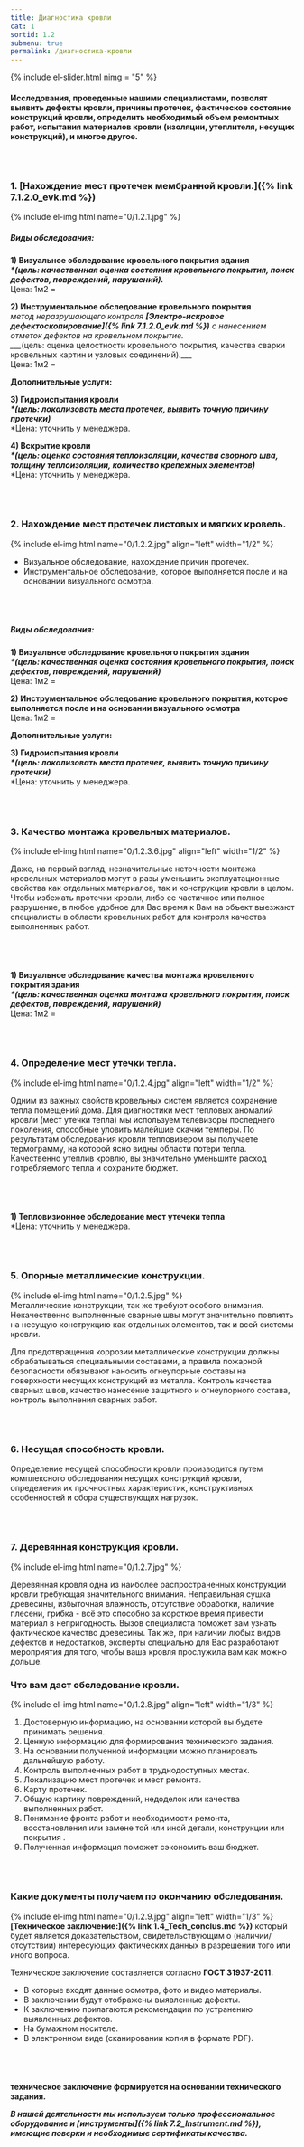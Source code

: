 ```yaml
---
title: Диагностика кровли
cat: 1
sortid: 1.2
submenu: true
permalink: /диагностика-кровли
---
```


{% include el-slider.html  nimg = "5" %}

#### Исследования, проведенные нашими специалистами, позволят выявить дефекты кровли, причины протечек, фактическое состояние конструкций кровли, определить необходимый объем ремонтных работ, испытания материалов кровли (изоляции, утеплителя, несущих конструкций), и многое другое.

###### &nbsp;  
### **1. [Нахождение мест протечек мембранной кровли.]({% link 7.1.2.0_evk.md %})**  
{% include el-img.html name="0/1.2.1.jpg"  %}   

##### __Виды обследования:__

__1)	Визуальное обследование кровельного покрытия здания__   
___*(цель: качественная оценка состояния кровельного покрытия, поиск дефектов, повреждений, нарушений).___  
Цена: 1м2 =  

__2)	Инструментальное обследование кровельного покрытия__   
*метод неразрушающего контроля __[Электро-искровое дефектоскопирование]({% link 7.1.2.0_evk.md %})__ с нанесением отметок дефектов на кровельном покрытие.   
___*(цель: оценка целостности кровельного покрытия, качества сварки кровельных картин и узловых соединений).___  
Цена: 1м2 =  

__Дополнительные услуги:__  

__3)	Гидроиспытания кровли__     
___*(цель: локализовать места протечек, выявить точную причину протечки)___  
*Цена: уточнить у менеджера.

__4)	Вскрытие кровли__     
___*(цель: оценка состояния теплоизоляции, качества сворного шва, толщину теплоизоляции, количество крепежных элементов)___    
*Цена: уточнить у менеджера.



###### &nbsp;  
### **2. Нахождение мест протечек листовых и мягких кровель.**  
{% include el-img.html name="0/1.2.2.jpg" align="left" width="1/2" %}
*    Визуальное обследование, нахождение причин протечек.   
*    Инструментальное обследование, которое выполняется после и на основании визуального осмотра.
###### &nbsp;
##### __Виды обследования:__

__1)	Визуальное обследование кровельного покрытия здания__   
___*(цель: качественная оценка состояния кровельного покрытия, поиск дефектов, повреждений, нарушений)___  
Цена: 1м2 =  

__2)	Инструментальное обследование кровельного покрытия, которое выполняется после и на основании визуального осмотра__     
Цена: 1м2 =  

__Дополнительные услуги:__  

__3)	Гидроиспытания кровли__     
___*(цель: локализовать места протечек, выявить точную причину протечки)___  
*Цена: уточнить у менеджера.


###### &nbsp;  
### **3. Качество монтажа кровельных материалов.**  
{% include el-img.html name="0/1.2.3.6.jpg" align="left" width="1/2" %}  

Даже, на первый взгляд, незначительные неточности монтажа кровельных материалов могут в разы уменьшить эксплуатационные свойства как отдельных материалов, так и конструкции кровли в целом. Чтобы избежать протечки кровли, либо ее частичное или полное разрушение, в любое удобное для Вас время к Вам на объект выезжают специалисты в области кровельных работ для контроля качества выполненных работ.
###### &nbsp;
__1)	Визуальное обследование качества монтажа кровельного покрытия здания__   
___*(цель: качественная оценка монтажа кровельного покрытия, поиск дефектов, повреждений, нарушений)___  
Цена: 1м2 =

###### &nbsp;  
### **4. Определение мест утечки тепла.**  
{% include el-img.html name="0/1.2.4.jpg" align="left" width="1/2" %}     

Одним из важных свойств кровельных систем является сохранение тепла помещений дома. Для диагностики мест тепловых аномалий кровли (мест утечки тепла) мы используем телевизоры последнего поколения, способные уловить малейшие скачки темперы. По результатам обследования кровли тепловизером вы получаете термограмму, на которой ясно видны области потери тепла. Качественно утеплив кровлю, вы значительно уменьшите расход потребляемого тепла и сохраните бюджет.
###### &nbsp; 
__1) Тепловизионное обследование мест утечеки тепла__  
*Цена: уточнить у менеджера.

###### &nbsp;  
### **5. Опорные металлические конструкции.**  
{% include el-img.html name="0/1.2.5.jpg"  %}    
Металлические конструкции, так же требуют особого внимания. Некачественно выполненные сварные швы могут значительно повлиять на несущую конструкцию как отдельных элементов, так и всей системы кровли.  

Для предотвращения коррозии металлические конструкции должны обрабатываться специальными составами, а правила пожарной безопасности обязывают наносить огнеупорные составы на поверхности несущих конструкций из металла. Контроль качества сварных швов, качество нанесение защитного и огнеупорного состава, контроль выполнения сварных работ.

###### &nbsp;  
### **6. Несущая способность кровли.**    

Определение несущей способности кровли производится путем комплексного обследования несущих конструкций кровли, определения их прочностных характеристик, конструктивных особенностей и сбора существующих нагрузок. 

###### &nbsp;  
### **7. Деревянная конструкция кровли.**
{% include el-img.html name="0/1.2.7.jpg"  %}    

Деревянная кровля одна из наиболее распространенных конструкций кровли требующая значительного внимания. Неправильная сушка древесины, избыточная влажность, отсутствие обработки, наличие плесени, грибка - всё это способно за короткое время привести материал в непригодность. Вызов специалиста поможет вам узнать фактическое качество древесины. Так же, при наличии любых видов дефектов и недостатков, эксперты специально для Вас разработают мероприятия для того, чтобы ваша кровля прослужила вам как можно дольше.




### **Что вам даст обследование кровли.**
{% include el-img.html name="0/1.2.8.jpg" align="left" width="1/3" %}
1. Достоверную информацию, на основании которой вы будете принимать решения.  
2. Ценную информацию для формирования технического задания.  
3. На основании полученной информации можно планировать дальнейшую работу.   
4. Контроль выполненных работ в труднодоступных местах.  
5. Локализацию мест протечек и мест ремонта.  
6. Карту протечек.  
7. Общую картину повреждений, недоделок или качества выполненных работ.  
8. Понимание фронта работ и необходимости ремонта, восстановления или замене той или иной детали, конструкции или покрытия  .   
9. Полученная информация поможет сэкономить ваш бюджет.  
###### &nbsp;  

### **Какие документы получаем по окончанию обследования.**
{% include el-img.html name="0/1.2.9.jpg" align="left" width="1/3" %}
__[Техническое заключение:]({% link 1.4_Tech_conclus.md %})__ который будет является доказательством, свидетельствующим о (наличии/отсутствии) интересующих фактических данных в разрешении того или иного вопроса.

Техническое заключение составляется согласно __ГОСТ 31937-2011.__    
* В которые входят данные осмотра, фото и видео материалы.  
* В заключении будут отображены выявленные дефекты.   
* К заключению прилагаются рекомендации по устранению выявленных дефектов.  
* На бумажном носителе.  
* В электронном виде (сканировании копия в формате PDF).  
###### &nbsp;  

**техническое заключение формируется на основании технического задания.**

___В нашей деятельности мы используем только профессиональное оборудование и [инструменты]({% link 7.2_Instrument.md %}), имеющие поверки и необходимые сертификаты качества.___

